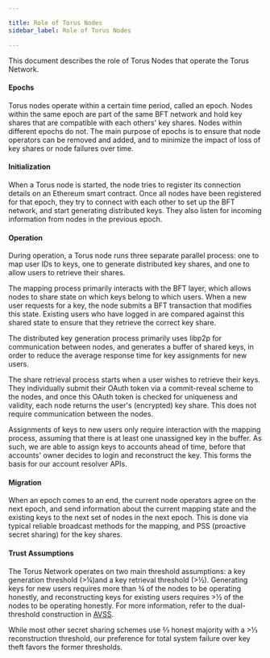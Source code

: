 ```yaml
---

title: Role of Torus Nodes
sidebar_label: Role of Torus Nodes

---
```



This document describes the role of Torus Nodes that operate the Torus Network.

#### Epochs

Torus nodes operate within a certain time period, called an epoch. Nodes within the same epoch are part of the same BFT network and hold key shares that are compatible with each others' key shares. Nodes within different epochs do not. The main purpose of epochs is to ensure that node operators can be removed and added, and to minimize the impact of loss of key shares or node failures over time.

#### Initialization

When a Torus node is started, the node tries to register its connection details on an Ethereum smart contract. Once all nodes have been registered for that epoch, they try to connect with each other to set up the BFT network, and start generating distributed keys. They also listen for incoming information from nodes in the previous epoch.

#### Operation <a id="operation"></a>

During operation, a Torus node runs three separate parallel process: one to map user IDs to keys, one to generate distributed key shares, and one to allow users to retrieve their shares.

The mapping process primarily interacts with the BFT layer, which allows nodes to share state on which keys belong to which users. When a new user requests for a key, the node submits a BFT transaction that modifies this state. Existing users who have logged in are compared against this shared state to ensure that they retrieve the correct key share.

The distributed key generation process primarily uses libp2p for communication between nodes, and generates a buffer of shared keys, in order to reduce the average response time for key assignments for new users.

The share retrieval process starts when a user wishes to retrieve their keys. They individually submit their OAuth token via a commit-reveal scheme to the nodes, and once this OAuth token is checked for uniqueness and validity, each node returns the user's \(encrypted\) key share. This does not require communication between the nodes.

Assignments of keys to new users only require interaction with the mapping process, assuming that there is at least one unassigned key in the buffer. As such, we are able to assign keys to accounts ahead of time, before that accounts' owner decides to login and reconstruct the key. This forms the basis for our account resolver APIs.

#### Migration

When an epoch comes to an end, the current node operators agree on the next epoch, and send information about the current mapping state and the existing keys to the next set of nodes in the next epoch. This is done via typical reliable broadcast methods for the mapping, and PSS \(proactive secret sharing\) for the key shares.

#### Trust Assumptions <a id="trust-assumptions"></a>

The Torus Network operates on two main threshold assumptions: a key generation threshold \(&gt;¼\)and a key retrieval threshold \(&gt;½\). Generating keys for new users requires more than ¾ of the nodes to be operating honestly, and reconstructing keys for existing users requires &gt;½ of the nodes to be operating honestly. For more information, refer to the dual-threshold construction in [AVSS](https://eprint.iacr.org/2002/134.pdf).

While most other secret sharing schemes use ⅔ honest majority with a &gt;⅓ reconstruction threshold, our preference for total system failure over key theft favors the former thresholds.‌

